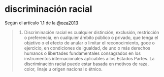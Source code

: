 # discriminación racial

Según el artículo 1.1 de la [@oea2013](@oea2013.md)

 > 
 > 1. Discriminación racial es cualquier distinción, exclusión, restricción o preferencia, en cualquier ámbito público o privado, que tenga el objetivo o el efecto de anular o limitar el reconocimiento, goce o ejercicio, en condiciones de igualdad, de uno o más derechos humanos o libertades fundamentales consagrados en los instrumentos internacionales aplicables a los Estados Partes.
 >    La discriminación racial puede estar basada en motivos de raza, color, linaje u origen nacional o étnico.
